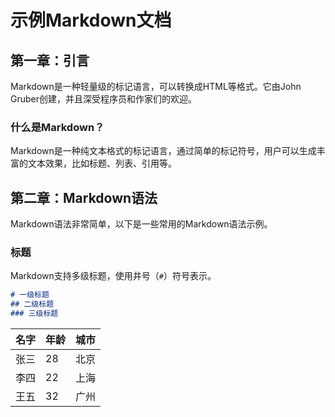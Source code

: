 

# 示例Markdown文档

## 第一章：引言

Markdown是一种轻量级的标记语言，可以转换成HTML等格式。它由John Gruber创建，并且深受程序员和作家们的欢迎。

### 什么是Markdown？

Markdown是一种纯文本格式的标记语言，通过简单的标记符号，用户可以生成丰富的文本效果，比如标题、列表、引用等。

## 第二章：Markdown语法

Markdown语法非常简单，以下是一些常用的Markdown语法示例。

### 标题

Markdown支持多级标题，使用井号（`#`）符号表示。

```markdown
# 一级标题
## 二级标题
### 三级标题
```





| 名字 | 年龄 | 城市 |
| ---- | ---- | ---- |
| 张三 | 28   | 北京 |
| 李四 | 22   | 上海 |
| 王五 | 32   | 广州 |